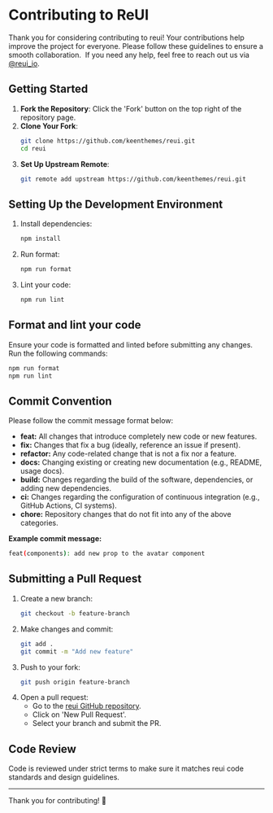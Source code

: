 # Contributing to ReUI

Thank you for considering contributing to reui! Your contributions help improve the project for everyone.
Please follow these guidelines to ensure a smooth collaboration. 
If you need any help, feel free to reach out us via [@reui_io](https://x.com/reui_io).

## Getting Started

1. **Fork the Repository**: Click the 'Fork' button on the top right of the repository page.
2. **Clone Your Fork**:
   ```sh
   git clone https://github.com/keenthemes/reui.git
   cd reui
   ```
3. **Set Up Upstream Remote**:
   ```sh
   git remote add upstream https://github.com/keenthemes/reui.git
   ```

## Setting Up the Development Environment

1. Install dependencies:
   ```sh
   npm install
   ```
2. Run format:
   ```sh
   npm run format
   ```
3. Lint your code:
   ```sh
   npm run lint
   ```

## Format and lint your code

Ensure your code is formatted and linted before submitting any changes. Run the following commands:

```sh
npm run format
npm run lint
```

## Commit Convention

Please follow the commit message format below:

- **feat:** All changes that introduce completely new code or new features.
- **fix:** Changes that fix a bug (ideally, reference an issue if present).
- **refactor:** Any code-related change that is not a fix nor a feature.
- **docs:** Changing existing or creating new documentation (e.g., README, usage docs).
- **build:** Changes regarding the build of the software, dependencies, or adding new dependencies.
- **ci:** Changes regarding the configuration of continuous integration (e.g., GitHub Actions, CI systems).
- **chore:** Repository changes that do not fit into any of the above categories.

**Example commit message:**

```sh
feat(components): add new prop to the avatar component
```

## Submitting a Pull Request

1. Create a new branch:
   ```sh
   git checkout -b feature-branch
   ```
2. Make changes and commit:
   ```sh
   git add .
   git commit -m "Add new feature"
   ```
3. Push to your fork:
   ```sh
   git push origin feature-branch
   ```
4. Open a pull request:
   - Go to the [reui GitHub repository](https://github.com/keenthemes/reui.git).
   - Click on 'New Pull Request'.
   - Select your branch and submit the PR.

## Code Review

Code is reviewed under strict terms to make sure it matches reui code standards and design guidelines.

---

Thank you for contributing! 🚀
